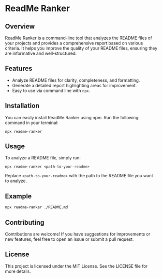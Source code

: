# ReadMe Ranker

## Overview

ReadMe Ranker is a command-line tool that analyzes the README files of your projects and provides a comprehensive report based on various criteria. It helps you improve the quality of your README files, ensuring they are informative and well-structured.

## Features

- Analyze README files for clarity, completeness, and formatting.
- Generate a detailed report highlighting areas for improvement.
- Easy to use via command line with `npx`.

## Installation

You can easily install ReadMe Ranker using npm. Run the following command in your terminal:

```
npx readme-ranker
```

## Usage

To analyze a README file, simply run:

```
npx readme-ranker <path-to-your-readme>
```

Replace `<path-to-your-readme>` with the path to the README file you want to analyze.

## Example

```bash
npx readme-ranker ./README.md
```

## Contributing

Contributions are welcome! If you have suggestions for improvements or new features, feel free to open an issue or submit a pull request.

## License

This project is licensed under the MIT License. See the LICENSE file for more details.